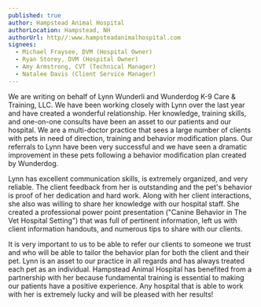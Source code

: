 ```yaml
---
published: true
author: Hampstead Animal Hospital
authorLocation: Hampstead, NH
authorUrl: http//:www.hampsteadanimalhospital.com
signees:
  - Michael Fraysee, DVM (Hospital Owner)
  - Ryan Storey, DVM (Hospital Owner)
  - Amy Armstrong, CVT (Technical Manager)
  - Natalee Davis (Client Service Manager)
---
```


We are writing on behalf of Lynn Wunderli and Wunderdog K-9 Care & Training, LLC. We have been working closely with Lynn over the last year and have created a wonderful relationship. Her knowledge, training skills, and one-on-one consults have been an asset to our patients and our hospital. We are a multi-doctor practice that sees a large number of clients with pets in need of direction, training and behavior modification plans. Our referrals to Lynn have been very successful and we have seen a dramatic improvement in these pets following a behavior modification plan created by Wunderdog.

Lynn has excellent communication skills, is extremely organized, and very reliable. The client feedback from her is outstanding and the pet's behavior is proof of her dedication and hard work. Along with her client interactions, she also was willing to share her knowledge with our hospital staff. She created a professional power point presentation ("Canine Behavior in The Vet Hospital Setting") that was full of pertinent information, left us with client information handouts, and numerous tips to share with our clients.

It is very important to us to be able to refer our clients to someone we trust and who will be able to tailor the behavior plan for both the client and their pet. Lynn is an asset to our practice in all regards and has always treated each pet as an individual. Hampstead Animal Hospital has benefited from a partnership with her because fundamental training is essential to making our patients have a positive experience. Any hospital that is able to work with her is extremely lucky and will be pleased with her results!
